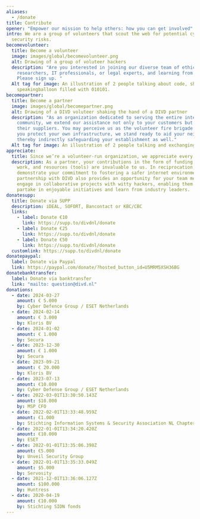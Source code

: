 ```yaml
---
aliases:
  - /donate
title: Contribute
opener: "Empower our mission to help others: how you can get involved"
intro: We are a group of volunteers that scout the web for potential cyber
  security risks.
becomevolunteer:
  title: Become a volunteer
  image: images/global/becomevolunteer.png
  alt: Drawing of a group of voluteer hackers
  description: "Are you interested in joining our diverse team of ethical hackers,
    researchers, IT professionals, or legal experts, and learning from the best?
    Please sign up. "
  Alt tag for image: An illustration of 2 people talking about code, shown by a
    speakingballoon filled with 010101.
becomepartner:
  title: Become a partner
  image: images/global/becomepartner.png
  alt: Drawing of a DIVD voluteer shaking the hand of a DIVD partner
  description: "As an organization dedicated to serving the entire internet
    community, we extend our assistance not only to your customers but also to
    their suppliers. You may perceive us as the volunteer fire brigade: while
    you protect your own infrastructure, we stand ready to aid your neighbors,
    thereby indirectly safeguarding your establishment as well."
  Alt tag for image: An illustration of 2 people talking and exchanging information
appreciate:
  title: Since we’re a volunteer-run organization, we appreciate every donation
  description: As a partner, your contributions in the form of funding, volunteer
    work, and resources (tools) are invaluable to us. In reciprocation, you
    demonstrate your commitment to fostering a safer internet environment. A
    partnership with DIVD also provides an opportunity for your team members to
    engage in collaborative projects with witty hackers, enabling them to
    partake in enjoyable initiatives and learn from industry leaders.
donatesupp:
  title: Donate via SUPP
  description: iDEAL, SOFORT, Bancontact or KBC/CBC
  links:
    - label: Donate €10
      link: https://supp.to/divdnl/donate
    - label: Donate €25
      link: https://supp.to/divdnl/donate
    - label: Donate €50
      link: https://supp.to/divdnl/donate
  customlink: https://supp.to/divdnl/donate
donatepaypal:
  label: Donate via Paypal
  link: https://paypal.com/donate/?hosted_button_id=U5MRM5XSH36BG
donatebanktransfer:
  label: Donate via banktransfer
  link: "mailto: question@divd.nl"
donations:
  - date: 2024-03-27
    amount: € 5.000
    by: Cyber Defence Group / ESET Netherlands
  - date: 2024-02-14
    amount: € 3.000
    by: Kloris BV
  - date: 2024-01-02
    amount: € 1.000
    by: Secura
  - date: 2023-12-30
    amount: € 1.000
    by: Secura
  - date: 2023-09-21
    amount: € 20.000
    by: Kloris BV
  - date: 2023-07-13
    amount: €10.000
    by: Cyber Defense Group / ESET Netherlands
  - date: 2022-03-01T13:30:50.143Z
    amount: $10.000
    by: MSP CFO
  - date: 2022-02-01T13:33:48.959Z
    amount: €1.000
    by: Stichting Information Systems & Security Association NL Chapter
  - date: 2022-01-01T13:34:20.420Z
    amount: €10.000
    by: ESET
  - date: 2022-01-01T13:35:06.398Z
    amount: €5.000
    by: Unveil Security Group
  - date: 2022-01-01T13:35:33.049Z
    amount: $5.000
    by: Servosity
  - date: 2021-12-01T13:36:06.127Z
    amount: $100.000
    by: Huntress
  - date: 2020-04-19
    amount: €10.000
    by: Stichting SIDN fonds
---
```

